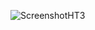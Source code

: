 ![ScreenshotHT3](https://github.com/Bmontepeque11/IPC1-201700375/blob/master/HT/HT3/IMAGEN/ScreenshotHT3.JPG)

